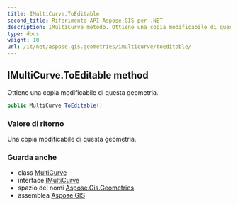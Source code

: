 ```yaml
---
title: IMultiCurve.ToEditable
second_title: Riferimento API Aspose.GIS per .NET
description: IMultiCurve metodo. Ottiene una copia modificabile di questa geometria.
type: docs
weight: 10
url: /it/net/aspose.gis.geometries/imulticurve/toeditable/
---
```

## IMultiCurve.ToEditable method

Ottiene una copia modificabile di questa geometria.

```csharp
public MultiCurve ToEditable()
```

### Valore di ritorno

Una copia modificabile di questa geometria.

### Guarda anche

* class [MultiCurve](../../multicurve/)
* interface [IMultiCurve](../)
* spazio dei nomi [Aspose.Gis.Geometries](../../imulticurve/)
* assemblea [Aspose.GIS](../../../)


